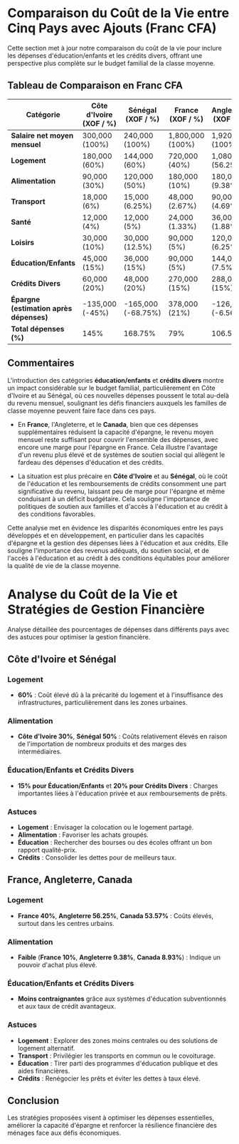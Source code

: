 # Comparaison du Coût de la Vie entre Cinq Pays avec Ajouts (Franc CFA)

Cette section met à jour notre comparaison du coût de la vie pour inclure les dépenses d'éducation/enfants et les crédits divers, offrant une perspective plus complète sur le budget familial de la classe moyenne.

## Tableau de Comparaison en Franc CFA

| Catégorie | Côte d'Ivoire (XOF / %) | Sénégal (XOF / %) | France (XOF / %) | Angleterre (XOF / %) | Canada (XOF / %) |
|-----------|-------------------------|-------------------|------------------|----------------------|------------------|
| **Salaire net moyen mensuel** | 300,000 (100%) | 240,000 (100%) | 1,800,000 (100%) | 1,920,000 (100%) | 1,680,000 (100%) |
| **Logement** | 180,000 (60%) | 144,000 (60%) | 720,000 (40%) | 1,080,000 (56.25%) | 900,000 (53.57%) |
| **Alimentation** | 90,000 (30%) | 120,000 (50%) | 180,000 (10%) | 180,000 (9.38%) | 150,000 (8.93%) |
| **Transport** | 18,000 (6%) | 15,000 (6.25%) | 48,000 (2.67%) | 90,000 (4.69%) | 60,000 (3.57%) |
| **Santé** | 12,000 (4%) | 12,000 (5%) | 24,000 (1.33%) | 36,000 (1.88%) | 30,000 (1.79%) |
| **Loisirs** | 30,000 (10%) | 30,000 (12.5%) | 90,000 (5%) | 120,000 (6.25%) | 90,000 (5.36%) |
| **Éducation/Enfants** | 45,000 (15%) | 36,000 (15%) | 90,000 (5%) | 144,000 (7.5%) | 120,000 (7.14%) |
| **Crédits Divers** | 60,000 (20%) | 48,000 (20%) | 270,000 (15%) | 288,000 (15%) | 252,000 (15%) |
| **Épargne (estimation après dépenses)** | -135,000 (-45%) | -165,000 (-68.75%) | 378,000 (21%) | -126,000 (-6.56%) | -22,000 (-1.31%) |
| **Total dépenses (%)** | 145% | 168.75% | 79% | 106.56% | 101.31% |

## Commentaires

L'introduction des catégories **éducation/enfants** et **crédits divers** montre un impact considérable sur le budget familial, particulièrement en Côte d'Ivoire et au Sénégal, où ces nouvelles dépenses poussent le total au-delà du revenu mensuel, soulignant les défis financiers auxquels les familles de classe moyenne peuvent faire face dans ces pays.

- En **France**, l'Angleterre, et le **Canada**, bien que ces dépenses supplémentaires réduisent la capacité d'épargne, le revenu moyen mensuel reste suffisant pour couvrir l'ensemble des dépenses, avec encore une marge pour l'épargne en France. Cela illustre l'avantage d'un revenu plus élevé et de systèmes de soutien social qui allègent le fardeau des dépenses d'éducation et des crédits.

- La situation est plus précaire en **Côte d'Ivoire** et au **Sénégal**, où le coût de l'éducation et les remboursements de crédits consomment une part significative du revenu, laissant peu de marge pour l'épargne et même conduisant à un déficit budgétaire. Cela souligne l'importance de politiques de soutien aux familles et d'accès à l'éducation et au crédit à des conditions favorables.

Cette analyse met en évidence les disparités économiques entre les pays développés et en développement, en particulier dans les capacités d'épargne et la gestion des dépenses liées à l'éducation et aux crédits. Elle souligne l'importance des revenus adéquats, du soutien social, et de l'accès à l'éducation et au crédit à des conditions équitables pour améliorer la qualité de vie de la classe moyenne.

# Analyse du Coût de la Vie et Stratégies de Gestion Financière

Analyse détaillée des pourcentages de dépenses dans différents pays avec des astuces pour optimiser la gestion financière.

## Côte d'Ivoire et Sénégal

### Logement
- **60%** : Coût élevé dû à la précarité du logement et à l'insuffisance des infrastructures, particulièrement dans les zones urbaines.

### Alimentation
- **Côte d'Ivoire 30%**, **Sénégal 50%** : Coûts relativement élevés en raison de l'importation de nombreux produits et des marges des intermédiaires.

### Éducation/Enfants et Crédits Divers
- **15% pour Éducation/Enfants** et **20% pour Crédits Divers** : Charges importantes liées à l'éducation privée et aux remboursements de prêts.

### Astuces
- **Logement** : Envisager la colocation ou le logement partagé.
- **Alimentation** : Favoriser les achats groupés.
- **Éducation** : Rechercher des bourses ou des écoles offrant un bon rapport qualité-prix.
- **Crédits** : Consolider les dettes pour de meilleurs taux.

## France, Angleterre, Canada

### Logement
- **France 40%**, **Angleterre 56.25%**, **Canada 53.57%** : Coûts élevés, surtout dans les centres urbains.

### Alimentation
- **Faible** (**France 10%**, **Angleterre 9.38%**, **Canada 8.93%**) : Indique un pouvoir d'achat plus élevé.

### Éducation/Enfants et Crédits Divers
- **Moins contraignantes** grâce aux systèmes d'éducation subventionnés et aux taux de crédit avantageux.

### Astuces
- **Logement** : Explorer des zones moins centrales ou des solutions de logement alternatif.
- **Transport** : Privilégier les transports en commun ou le covoiturage.
- **Éducation** : Tirer parti des programmes d'éducation publique et des aides financières.
- **Crédits** : Renégocier les prêts et éviter les dettes à taux élevé.

## Conclusion

Les stratégies proposées visent à optimiser les dépenses essentielles, améliorer la capacité d'épargne et renforcer la résilience financière des ménages face aux défis économiques.

